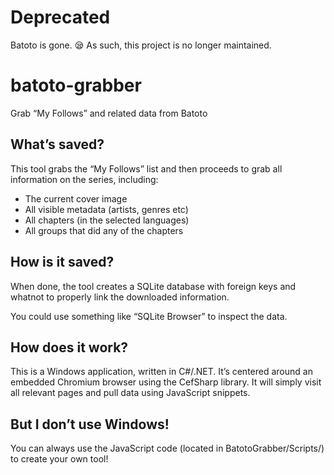 # Deprecated

Batoto is gone. 😪 As such, this project is no longer maintained.

# batoto-grabber

Grab “My Follows” and related data from Batoto

## What’s saved?

This tool grabs the “My Follows” list and then proceeds to grab all information on the series, including:

* The current cover image
* All visible metadata (artists, genres etc)
* All chapters (in the selected languages)
* All groups that did any of the chapters

## How is it saved?

When done, the tool creates a SQLite database with foreign keys and whatnot to properly link the downloaded information.

You could use something like “SQLite Browser” to inspect the data.

## How does it work?

This is a Windows application, written in C#/.NET. It’s centered around an embedded Chromium browser using the CefSharp library. It will simply visit all relevant pages and pull data using JavaScript snippets.

## But I don’t use Windows!

You can always use the JavaScript code (located in BatotoGrabber/Scripts/) to create your own tool!